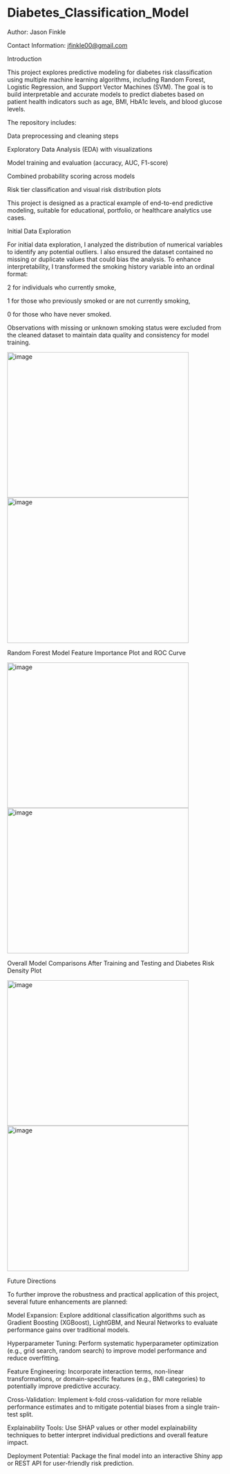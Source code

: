 # Diabetes_Classification_Model

Author: Jason Finkle

Contact Information: jfinkle00@gmail.com

Introduction

This project explores predictive modeling for diabetes risk classification using multiple machine learning algorithms, including Random Forest, Logistic Regression, and Support Vector Machines (SVM). The goal is to build interpretable and accurate models to predict diabetes based on patient health indicators such as age, BMI, HbA1c levels, and blood glucose levels.

The repository includes:

Data preprocessing and cleaning steps

Exploratory Data Analysis (EDA) with visualizations

Model training and evaluation (accuracy, AUC, F1-score)

Combined probability scoring across models

Risk tier classification and visual risk distribution plots

This project is designed as a practical example of end-to-end predictive modeling, suitable for educational, portfolio, or healthcare analytics use cases.

Initial Data Exploration

For initial data exploration, I analyzed the distribution of numerical variables to identify any potential outliers. I also ensured the dataset contained no missing or duplicate values that could bias the analysis. To enhance interpretability, I transformed the smoking history variable into an ordinal format:

2 for individuals who currently smoke,

1 for those who previously smoked or are not currently smoking,

0 for those who have never smoked.

Observations with missing or unknown smoking status were excluded from the cleaned dataset to maintain data quality and consistency for model training.

<img width="420" height="336" alt="image" src="https://github.com/user-attachments/assets/c5bf69d3-edaf-4175-9cc0-5d4b61819714" />

<img width="420" height="336" alt="image" src="https://github.com/user-attachments/assets/fdb7bdf3-b3f4-4ce3-a3d5-6dcd7e37b74e" />

Random Forest Model Feature Importance Plot and ROC Curve

<img width="420" height="336" alt="image" src="https://github.com/user-attachments/assets/bf4599c7-5702-4346-8df3-c9ca382e99e2" />

<img width="420" height="336" alt="image" src="https://github.com/user-attachments/assets/93f372bb-5439-485e-8fd4-30c3dc04bb25" />

Overall Model Comparisons After Training and Testing and Diabetes Risk Density Plot

<img width="420" height="336" alt="image" src="https://github.com/user-attachments/assets/d5b815ce-e605-4b03-a765-fd1094f35a50" />

<img width="420" height="336" alt="image" src="https://github.com/user-attachments/assets/d1785aeb-124c-4e72-87ad-942f7965e40d" />

Future Directions

To further improve the robustness and practical application of this project, several future enhancements are planned:

Model Expansion: Explore additional classification algorithms such as Gradient Boosting (XGBoost), LightGBM, and Neural Networks to evaluate performance gains over traditional models.

Hyperparameter Tuning: Perform systematic hyperparameter optimization (e.g., grid search, random search) to improve model performance and reduce overfitting.

Feature Engineering: Incorporate interaction terms, non-linear transformations, or domain-specific features (e.g., BMI categories) to potentially improve predictive accuracy.

Cross-Validation: Implement k-fold cross-validation for more reliable performance estimates and to mitigate potential biases from a single train-test split.

Explainability Tools: Use SHAP values or other model explainability techniques to better interpret individual predictions and overall feature impact.

Deployment Potential: Package the final model into an interactive Shiny app or REST API for user-friendly risk prediction.

